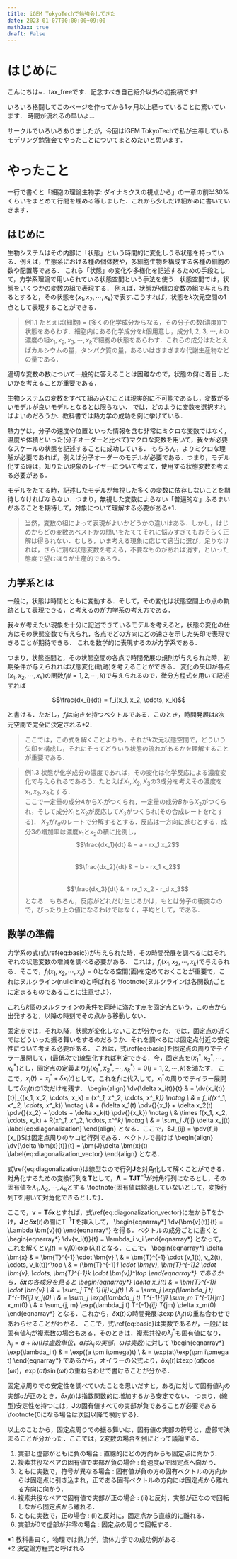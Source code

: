 ```yaml
---
title: iGEM TokyoTechで勉強会してきた
date: 2023-01-07T00:00:00+09:00
mathJax: true
draft: False
---
```


# はじめに
こんにちは~．tax_freeです．記念すべき自己紹介以外の初投稿です!

いろいろ格闘してこのページを作ってから1ヶ月以上経っていることに驚いています．
時間が流れるの早いよ...

サークルでいろいろありましたが，今回はiGEM TokyoTechで私が主導しているモデリング勉強会でやったことについてまとめたいと思います．


# やったこと
一行で書くと「細胞の理論生物学: ダイナミクスの視点から」の一章の前半30%くらいをまとめて行間を埋める等しました．これから少しだけ細かめに書いていきます．

## はじめに
生物システムはその内部に「状態」という時間的に変化しうる状態を持っている．例えば，生態系における種の個体数や，多細胞生物を構成する各種の細胞の数や配置等である．
これら「状態」の変化や多様化を記述するための手段として，力学系理論で用いられている状態空間という手法を使う．状態空間では，状態をいくつかの変数の組で表現する．
例えば，状態が$k$個の変数の組で与えられるとすると，その状態を$\{x_1, x_2, \cdots, x_k\}$で表す.こうすれば，状態を$k$次元空間の1点として表現することができる．

>例1.1
>たとえば(細胞) = (多くの化学成分からなる，その分子の数(濃度))で状態をあらわす．細胞内にある化学成分を$k$個用意し，成分1, 2, 3, $\cdots$, $k$の濃度の組$x_1, x_2, x_3, \cdots, x_k$で細胞の状態をあらわす．これらの成分はたとえばカルシウムの量，タンパク質の量，あるいはさまざまな代謝生産物などの量である．

適切な変数の数について一般的に答えることは困難なので，状態の何に着目したいかを考えることが重要である．

生物システムの変数をすべて組み込むことは現実的に不可能であるし，変数が多いモデルが良いモデルとなるとは限らない．
では，どのように変数を選択すればよいのだろうか．教科書では熱力学の成功を例に挙げている．

熱力学は，分子の速度や位置といった情報を含む非常にミクロな変数ではなく，温度や体積といった(分子オーダーと比べて)マクロな変数を用いて，我々が必要なスケールの状態を記述することに成功している．
もちろん，よりミクロな理解が必要であれば，例えば分子オーダーのモデルが必要である．つまり，モデル化する時は，知りたい現象のレイヤーについて考えて，使用する状態変数を考える必要がある．

モデルをたてる時，記述したモデルが無視した多くの変数に依存しないことを期待しなければならない．つまり，無視した変数によらない「普遍的な」ふるまいがあることを期待して，対象について理解する必要がある*1．

>当然，変数の組によって表現がよいかどうかの違いはある．しかし，はじめからどの変数あベストかの問いをたててそれに悩みすぎてもおそらく正解は得られない．むしろ，いま考える現象に応じて適当に選び，足りなければ，さらに別な状態変数を考える，不要なものがあれば消す，といった態度で望むほうが生産的であろう．

## 力学系とは
一般に，状態は時間とともに変動する．そして，その変化は状態空間上の点の軌跡として表現できる，と考えるのが力学系の考え方である．

我々が考えたい現象を十分に記述できているモデルを考えると，状態の変化の仕方はその状態変数で与えられ，各点でどの方向にどの速さを示した矢印で表現できることが期待できる．
これを数学的に表現するのが力学系である．

つまり，状態空間と，その状態空間の各点で時間発展の規則が与えられた時，初期条件が与えられれば状態変化(軌跡)を考えることができる．
変化の矢印が各点$(x_1, x_2, \cdots, x_k)$の関数$f_i (i = 1, 2, \cdots, k)$で与えられるので，微分方程式を用いて記述すれば

$$\frac{dx_i}{dt} = f_i(x_1, x_2, \cdots, x_k)$$

と書ける．ただし，$f_i$は向きを持つベクトルである．このとき，時間発展は$k$次元空間で完全に決定される*2．

> ここでは，この式を解くことよりも，それが$k$次元状態空間で，どういう矢印を構成し，それにそってどういう状態の流れがあるかを理解することが重要である．

> 例1.3 状態が化学成分の濃度であれば，その変化は化学反応による濃度変化で与えられるであろう．たとえば$X_1, X_2, X_3$の3成分を考えその濃度を$x_1, x_2, x_3$とする．<br>
ここで一定量の成分$A$から$X_1$がつくられ，一定量の成分$B$から$X_2$がつくられ，そして成分$X_1$と$X_2$が反応して$X_3$がつくられ(その合成レートをrとする)．
$X_3$が$r_d$のレートで分解するとする．反応は一方向に進むとする．成分3の増加率は濃度$x_1$と$x_2$の積に比例し，
$$\frac{dx_1}{dt} & = a - rx_1 x_2$$  
$$\frac{dx_2}{dt} & = b - rx_1 x_2$$  
$$\frac{dx_3}{dt} & = rx_1 x_2 - r_d x_3$$
となる．もちろん，反応がどれだけ生じるかは，もとは分子の衝突なので，ぴったり上の値になるわけではなく，平均として，である．

## 数学の準備
力学系の式(式\ref{eq:basic})が与えられた時，その時間発展を調べるにはそれぞれの状態変数の増減を調べる必要がある．
これは，$f_i(x_1, x_2, \cdots, x_k)$で与えられる．そこで，$f_i(x_1, x_2, \cdots, x_k) = 0$となる空間(面)を定めておくことが重要で，これはヌルクライン(nullcline)と呼ばれる
\footnote{ヌルクラインは各関数$f_i$ごとに定まるものであることに注意せよ}．

これら$k$個のヌルクラインの条件を同時に満たす点を固定点という．この点から出発すると，以降の時刻でその点から移動しない．

固定点では，それ以降，状態が変化しないことが分かった．では，固定点の近くではどういった振る舞いをするのだろうか．それを調べるには固定点付近の安定性について考える必要がある．
これは，式\ref{eq:basic}を固定点の周りでテイラー展開して，(最低次で)線型化すれば判定できる．今，固定点を$(x^*_1, x^*_2, \cdots, x^*_k)$とし，固定点の定義より$f_j(x^*_1, x^*_2, \cdots, x^*_k) = 0 (j = 1, 2, \cdots, k)$を満たす．
ここで，$x_i(t) = x^*_i + \delta x_i(t)$として，これを$f_j$に代入して，$x^*_i$の周りでテイラー展開して$\delta x_i(t)$の1次だけを残す．
\begin{align}
    \dv{\delta x_i(t)}{t} & = \dv{x_i(t)}{t}|_{(x_1, x_2, \cdots, x_k) = (x^*_1, x^*_2, \cdots, x^*_k)} \notag \\
        & = f_i((x^*_1, x^*_2, \cdots, x^*_k)) \notag \\
        & + (\delta x_1(t) \pdv{}{x_1} + \delta x_2(t) \pdv{}{x_2} + \cdots + \delta x_k(t) \pdv{}{x_k}) \notag \\
        & \times f(x_1, x_2, \cdots, x_k) + R(x^*_1, x^*_2, \cdots, x^*_k) \notag \\
        & = \sum_j J_{ij} \delta x_j(t)
        \label{eq:diagonalization}
\end{align}
となる．ここで，$J_{ij} = \pdv{f_i}{x_j}$は固定点周りのヤコビ行列である．ベクトルで書けば
\begin{align}
    \dv{\delta \bm{x}(t)}{t} = \bm{J}\delta \bm{x}(t)
    \label{eq:diagonalization_vector}
\end{align}
となる．

式\ref{eq:diagonalization}は線型なので行列$\bm{J}$を対角化して解くことができる．対角化するための変換行列を$\bm{T}$として，$\bm{\Lambda} = \bm{TJT}^{-1}$が対角行列になるとし，その固有値を$\lambda_1, \lambda_2, \cdots, \lambda_k$とする
\footnote{固有値は縮退していないとして，変換行列$\bm{T}$を用いて対角化できるとした}．

ここで，$\bm{v} = \bm{T}\delta \bm{x}$とすれば，式\ref{eq:diagonalization_vector}に左から$\bm{T}$をかけ，$\bm{J}$と$\delta \bm{x}(t)$の間に$\bm{T}^{-1}\bm{T}$を挿入して，
\begin{eqnarray*}
    \dv{\bm{v}(t)}{t} = \Lambda \bm{v}(t)
\end{eqnarray*}
を得る．ベクトルの成分ごとに書くと
\begin{eqnarray*}
    \dv{v_i(t)}{t} = \lambda_i v_i
\end{eqnarray*}
となって，これを解くと$v_i(t) = v_i(0)\exp(\lambda_i t)$となる．ここで，
\begin{eqnarray*}
    \delta \bm{x} & = \bm{T}^{-1} \cdot \bm{v} \\
        & = \bm{T}^{-1} \cdot (v_1(t), v_2(t), \cdots, v_k(t))^\top \\
        & = (\bm{T}^{-1}_1 \cdot \bm{v}, \bm{T}^{-1}_2 \cdot \bm{v}, \cdots, \bm{T}^{-1}_k \cdot \bm{v})^\top
\end{eqnarray*}
であるから，$\delta \bm{x}$の各成分を見ると
\begin{eqnarray*}
    \delta x_i(t) & = \bm{T}^{-1}_i \cdot \bm{v} \\
    & = \sum_j T^{-1}_{ij}v_j(t) \\
    & = \sum_j \exp(\lambda_j t) T^{-1}_{ij} v_j(0) \\
    & = \sum_j \exp(\lambda_j t) T^{-1}_{ij} \sum_m T^{-1}_{jm} x_m(0) \\
    & = \sum_{j, m} \exp(\lambda_j t) T^{-1}_{ij} T_{jm} \delta x_m(0)
\end{eqnarray*}
となる．これから，$\delta \bm{x}(t)$の時間発展は$\exp(\lambda_j t)$の重ね合わせであわらせることがわかる．
ここで，式\ref{eq:basic}は実数であるが，一般には固有値$\lambda_j$が複素数の場合もある．そのときは，複素共役の$\lambda_j^*$も固有値になり，
$\lambda_j = a + i\omega (iは虚数単位，aは\lambda_jの実部，\omega は実数)$に対して
\begin{eqnarray*}
    \exp(\lambda_i t) & = \exp((a \pm i\omega)t) \\
        & = \exp(at)\exp(\pm i\omega t)
\end{eqnarray*}
であるから，オイラーの公式より，$\delta x_i(t)$は$\exp(at)\cos(\omega t)，\exp(at)\sin(\omega t)$の重ね合わせで書けることが分かる．

固定点周りでの安定性を調べていたことを思いだすと，ある$j$に対して固有値$\lambda_j$の実部$a$が正のとき，$\delta x_i(t)$は指数関数的に増加するから安定でない．
つまり，(線型)安定性を持つには，$\bm{J}$の固有値すべての実部が負であることが必要である\footnote{0になる場合は次回以降で検討する}．

以上のことから，固定点周りでの振る舞いは，固有値の実部の符号と，虚部で決まることが分かった．ここでは，2変数の場合を例にとって議論する．


1. 実部と虚部がともに負の場合 : 直線的にどの方向からも固定点に向かう．
2. 複素共役なペアの固有値で実部が負の場合 : 角速度$\omega$で固定点へ向かう．
3. ともに実数で，符号が異なる場合 : 固有値が負の方の固有ベクトルの方向からは固定点に引き込まれ，正である固有ベクトルの方向には固定点から離れる方向に向かう．
4. 複素共役なペアで固有値で実部が正の場合 : (ii)と反対，実部が正なので回転しながら固定点から離れる．
5. ともに実数で，正の場合 : (i)と反対に，固定点から直線的に離れる．
6. 実部が0で虚部が非零の場合 : 固定点の周りで回転する．





*1 教科書曰く，物理では熱力学，流体力学での成功例がある．  
*2 決定論方程式と呼ばれる